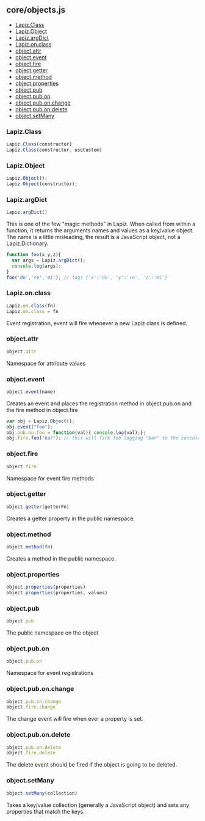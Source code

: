 ## core/objects.js

* [Lapiz.Class](#Lapiz.Class)
* [Lapiz.Object](#Lapiz.Object)
* [Lapiz.argDict](#Lapiz.argDict)
* [Lapiz.on.class](#Lapiz.on.class)
* [object.attr](#object.attr)
* [object.event](#object.event)
* [object.fire](#object.fire)
* [object.getter](#object.getter)
* [object.method](#object.method)
* [object.properties](#object.properties)
* [object.pub](#object.pub)
* [object.pub.on](#object.pub.on)
* [object.pub.on.change](#object.pub.on.change)
* [object.pub.on.delete](#object.pub.on.delete)
* [object.setMany](#object.setMany)
### <a name='Lapiz.Class'></a>Lapiz.Class
```javascript
Lapiz.Class(constructor)
Lapiz.Class(constructor, useCustom)
```

### <a name='Lapiz.Object'></a>Lapiz.Object
```javascript
Lapiz.Object();
Lapiz.Object(constructor);
```

### <a name='Lapiz.argDict'></a>Lapiz.argDict
```javascript
Lapiz.argDict()
```
This is one of the few "magic methods" in Lapiz. When called from within a
function, it returns the arguments names and values as a key/value object.
The name is a little misleading, the result is a JavaScript object, not a
Lapiz.Dictionary.
```javascript
function foo(x,y,z){
  var args = Lapiz.argDict();
  console.log(args);
}
foo('do','re','mi'); // logs {'x':'do', 'y':'re', 'z':'mi'}
```

### <a name='Lapiz.on.class'></a>Lapiz.on.class
```javascript
Lapiz.on.class(fn)
Lapiz.on.class = fn
```
Event registration, event will fire whenever a new Lapiz class is defined.

### <a name='object.attr'></a>object.attr
```javascript
object.attr
```
Namespace for attribute values

### <a name='object.event'></a>object.event
```javascript
object.event(name)
```
Creates an event and places the registration method in object.pub.on and
the fire method in object.fire
```javascript
var obj = Lapiz.Object();
obj.event("foo");
obj.pub.on.foo = function(val){ console.log(val);};
obj.fire.foo("bar"); // this will fire foo logging "bar" to the console
```

### <a name='object.fire'></a>object.fire
```javascript
object.fire
```
Namespace for event fire methods

### <a name='object.getter'></a>object.getter
```javascript
object.getter(getterFn)
```
Creates a getter property in the public namespace.

### <a name='object.method'></a>object.method
```javascript
object.method(fn)
```
Creates a method in the public namespace.

### <a name='object.properties'></a>object.properties
```javascript
object.properties(properties)
object.properties(properties, values)
```

### <a name='object.pub'></a>object.pub
```javascript
object.pub
```
The public namespace on the object

### <a name='object.pub.on'></a>object.pub.on
```javascript
object.pub.on
```
Namespace for event registrations

### <a name='object.pub.on.change'></a>object.pub.on.change
```javascript
object.pub.on.change
object.fire.change
```
The change event will fire when ever a property is set.

### <a name='object.pub.on.delete'></a>object.pub.on.delete
```javascript
object.pub.on.delete
object.fire.delete
```
The delete event should be fired if the object is going to be deleted.

### <a name='object.setMany'></a>object.setMany
```javascript
object.setMany(collection)
```
Takes a key/value collection (generally a JavaScript object) and sets
any properties that match the keys.

